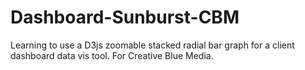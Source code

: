 # Dashboard-Sunburst-CBM
Learning to use a D3js zoomable stacked radial bar graph for a client dashboard data vis tool. For Creative Blue Media.
